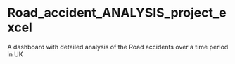 # Road_accident_ANALYSIS_project_excel
A dashboard with  detailed analysis of the Road accidents over a time period in UK
